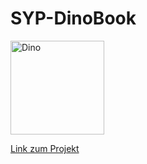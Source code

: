 # SYP-DinoBook

<img src="https://github.com/DBsMOJO/SYP-DinoBook/assets/146219878/80ae6014-fee1-443f-83ec-9c0c514ec3ea" alt="Dino" width="150"> 

[Link zum Projekt](https://github.com/DBsMOJO/SYP-DinoBook/blob/main/SYP-DinoBook.md)
